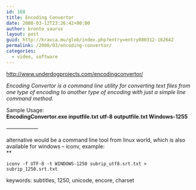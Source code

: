 ```yaml
---
id: 168
title: Encoding Convertor
date: 2008-03-12T23:26:42+00:00
author: bronto saurus
layout: post
guid: http://kravca.mu/glob/index.php?entry=entry080312-162642
permalink: /2008/03/encoding-convertor/
categories:
  - video, software
---
```

<a href="http://www.underdogprojects.com/encodingconvertor/" target="_blank" >http://www.underdogprojects.com/encodingconvertor/</a>

_Encoding Convertor is a command line utility for converting text files from one type of encoding to another type of encoding with just a simple line command method._

Sample Usage:  
**EncodingConvertor.exe inputfile.txt utf-8 outputfile.txt Windows-1255**

&#8212;&#8212;&#8212;&#8212;&#8212;&#8212;

alternative would be a command line tool from linux world, which is also available for windows &#8211; iconv, example:  
**</p> 

`iconv -f UTF-8 -t WINDOWS-1250 subrip_utf8.srt.txt > subrip_1250.srt.txt`

keywords: subtitles, 1250, unicode, encore, charset
